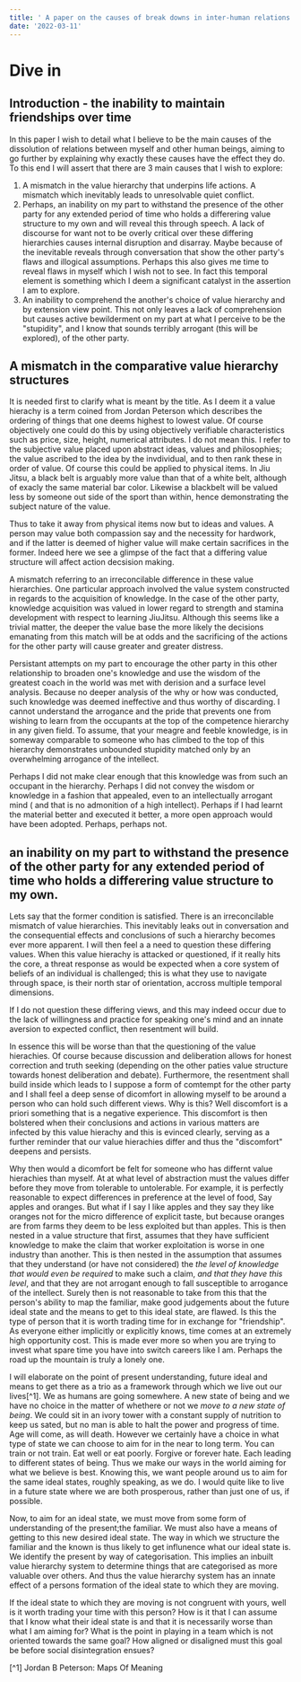 ```yaml
---
title: ' A paper on the causes of break downs in inter-human relations '
date: '2022-03-11'
---
```


# Dive in

## Introduction - the inability to maintain friendships over time

In this paper I wish to detail what I believe to be the main causes of the
dissolution of relations between myself and other human beings, aiming to go
further by explaining why exactly these causes have the effect they do. To this
end I will assert that there are 3 main causes that I wish to explore:

1. A mismatch in the value hierarchy that underpins life actions. A mismatch
   which inevitably leads to unresolvable quiet conflict.
2. Perhaps, an inability on my part to withstand the presence of the other party
   for any extended period of time who holds a differering value structure to my
   own and will reveal this through speech. A lack of discourse for want not to
   be overly critical over these differing hierarchies causes internal
   disruption and disarray. Maybe because of the inevitable reveals through
   conversation that show the other party's flaws and illogical assumptions.
   Perhaps this also gives me time to reveal flaws in myself which I wish not to
   see. In fact this temporal element is something which I deem a significant
   catalyst in the assertion I am to explore.
3. An inability to comprehend the another's choice of value hierarchy and by
   extension view point. This not only leaves a lack of comprehension but causes
   active bewilderment on my part at what I perceive to be the "stupidity", and
   I know that sounds terribly arrogant (this will be explored), of the other
   party.

## A mismatch in the comparative value hierarchy structures

It is needed first to clarify what is meant by the title. As I deem it a value
hierachy is a term coined from Jordan Peterson which describes the ordering of
things that one deems highest to lowest value. Of course objectively one could
do this by using objectively verifiable characteristics such as price, size,
height, numerical attributes. I do not mean this. I refer to the subjective
value placed upon abstract ideas, values and philosophies; the value ascribed to
the idea by the invdividual, and to then rank these in order of value. Of course
this could be applied to physical items. In Jiu Jitsu, a black belt is arguably
more value than that of a white belt, although of exacly the same material bar
color. Likewise a blackbelt will be valued less by someone out side of the sport
than within, hence demonstrating the subject nature of the value.

Thus to take it away from physical items now but to ideas and values. A person
may value both compassion say and the necessity for hardwork, and if the latter
is deemed of higher value will make certain sacrifices in the former. Indeed
here we see a glimpse of the fact that a differing value structure will affect
action decsision making.

A mismatch referring to an irreconcilable difference in these value hierarchies.
One particular approach involved the value system constructed in regards to the
acquisition of knowledge. In the case of the other party, knowledge acquisition
was valued in lower regard to strength and stamina development with respect to
learning JiuJitsu. Although this seems like a trivial matter, the deeper the
value base the more likely the decisions emanating from this match will be at
odds and the sacrificing of the actions for the other party will cause greater
and greater distress.

Persistant attempts on my part to encourage the other party in this other
relationship to broaden one's knowledge and use the wisdom of the greatest coach
in the world was met with derision and a surface level analysis. Because no
deeper analysis of the why or how was conducted, such knowledge was deemed
ineffective and thus worthy of discarding. I cannot understand the arrogance and
the pride that prevents one from wishing to learn from the occupants at the top
of the competence hierarchy in any given field. To assume, that your meagre and
feeble knowledge, is in someway comparable to someone who has climbed to the top
of this hierarchy demonstrates unbounded stupidity matched only by an
overwhelming arrogance of the intellect.

Perhaps I did not make clear enough that this knowledge was from such an
occupant in the hierarchy. Perhaps I did not convey the wisdom or knowledge in a
fashion that appealed, even to an intellectually arrogant mind ( and that is no
admonition of a high intellect). Perhaps if I had learnt the material better and
executed it better, a more open approach would have been adopted. Perhaps,
perhaps not.

## an inability on my part to withstand the presence of the other party for any extended period of time who holds a differering value structure to my own.

Lets say that the former condition is satisfied. There is an irreconcilable
mismatch of value hierarchies. This inevitably leaks out in conversation and the
consequential effects and conclusions of such a hierarchy becomes ever more
apparent. I will then feel a a need to question these differing values. When
this value hierachy is attacked or questioned, if it really hits the core, a
threat response as would be expected when a core system of beliefs of an
individual is challenged; this is what they use to navigate through space, is
their north star of orientation, accross multiple temporal dimensions.

If I do not question these differing views, and this may indeed occur due to the
lack of willingness and practice for speaking one's mind and an innate aversion
to expected conflict, then resentment will build.

In essence this will be worse than that the questioning of the value hierachies.
Of course because discussion and deliberation allows for honest correction and
truth seeking (depending on the other paties value structure towards honest
deliberation and debate). Furthermore, the resentment shall build inside which
leads to I suppose a form of comtempt for the other party and I shall feel a
deep sense of dicomfort in allowing myself to be around a person who can hold
such different views. Why is this? Well discomfort is a priori something that is
a negative experience. This discomfort is then bolstered when their conclusions
and actions in various matters are infected by this value hierachy and this is
evinced clearly, serving as a further reminder that our value hierachies differ
and thus the "discomfort" deepens and persists.

Why then would a dicomfort be felt for someone who has differnt value hierachies
than myself. At at what level of abstraction must the values differ before they
move from tolerable to untolerable. For example, it is perfectly reasonable to
expect differences in preference at the level of food, Say apples and oranges.
But what if I say I like apples and they say they like oranges not for the micro
difference of explicit taste, but because oranges are from farms they deem to be
less exploited but than apples. This is then nested in a value structure that
first, assumes that they have sufficient knowledge to make the claim that worker
exploitation is worse in one industry than another. This is then nested in the
assumption that assumes that they understand (or have not considered) the _the
level of knowledge that would even be required_ to make such a claim, _and that
they have this level_, and that they are not arrogant enough to fall susceptible
to arrogance of the intellect. Surely then is not reasonable to take from this
that the person's ability to map the familiar, make good judgements about the
future ideal state and the means to get to this ideal state, are flawed. Is this
the type of person that it is worth trading time for in exchange for
"friendship". As everyone either implicitly or explicitly knows, time comes at
an extremely high opportunity cost. This is made ever more so when you are
trying to invest what spare time you have into switch careers like I am. Perhaps
the road up the mountain is truly a lonely one.

I will elaborate on the point of present understanding, future ideal and means
to get there as a trio as a framework through which we live out our lives[^1].
We as humans are going somewhere. A new state of being and we have no choice in
the matter of whethere or not we _move to a new state of being_. We could sit in
an ivory tower with a constant supply of nutrition to keep us sated, but no man
is able to halt the power and progress of time. Age will come, as will death.
However we certainly have a choice in what type of state we can choose to aim
for in the near to long term. You can train or not train. Eat well or eat
poorly. Forgive or forever hate. Each leading to different states of being. Thus
we make our ways in the world aiming for what we believe is best. Knowing this,
we want people around us to aim for the same ideal states, roughly speaking, as
we do. I would quite like to live in a future state where we are both
prosperous, rather than just one of us, if possible.

Now, to aim for an ideal state, we must move from some form of understanding of
the present;the familiar. We must also have a means of getting to this new
desired ideal state. The way in which we structure the familiar and the known is
thus likely to get influnence what our ideal state is. We identify the present
by way of categorisation. This implies an inbuilt value hierarchy system to
determine things that are categorised as more valuable over others. And thus the
value hierarchy system has an innate effect of a persons formation of the ideal
state to which they are moving.

If the ideal state to which they are moving is not congruent with yours, well is
it worth trading your time with this person? How is it that I can assume that I
know what their ideal state is and that it is necessarily worse than what I am
aiming for? What is the point in playing in a team which is not oriented towards
the same goal? How aligned or disaligned must this goal be before social
disintegration ensues?

[^1] Jordan B Peterson: Maps Of Meaning
